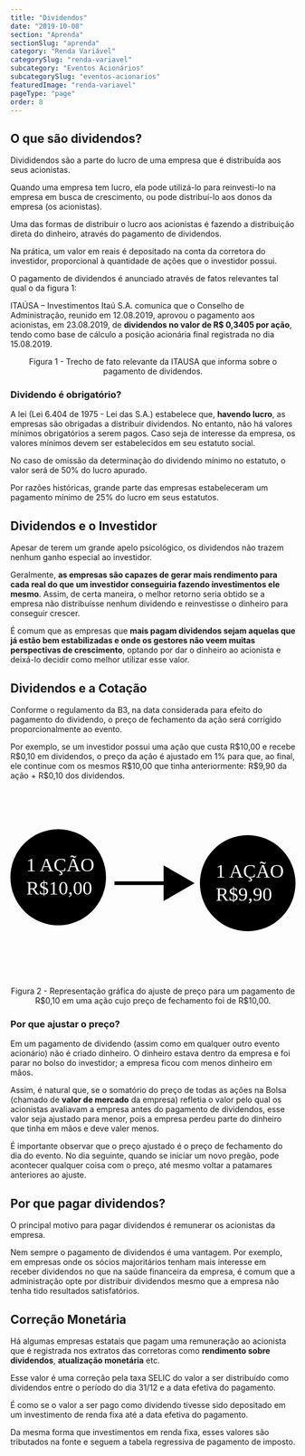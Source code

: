 ```yaml
---
title: "Dividendos"
date: "2019-10-08"
section: "Aprenda"
sectionSlug: "aprenda"
category: "Renda Variável"
categorySlug: "renda-variavel"
subcategory: "Eventos Acionários"
subcategorySlug: "eventos-acionarios"
featuredImage: "renda-variavel"
pageType: "page"
order: 8
---
```


## O que são dividendos?

Divididendos são a parte do lucro de uma empresa que é distribuída aos seus acionistas.

Quando uma empresa tem lucro, ela pode utilizá-lo para reinvesti-lo na empresa em busca de crescimento, ou pode distribuí-lo aos donos da empresa (os acionistas).

Uma das formas de distribuir o lucro aos acionistas é fazendo a distribuição direta do dinheiro, através do pagamento de dividendos.

Na prática, um valor em reais é depositado na conta da corretora do investidor, proporcional à quantidade de ações que o investidor possui.

O pagamento de dividendos é anunciado através de fatos relevantes tal qual o da figura 1:

<div class="citacao" id="figura1">

ITAÚSA – Investimentos Itaú S.A. comunica que o Conselho de Administração, reunido em 12.08.2019, aprovou o pagamento aos acionistas, em 23.08.2019, de **dividendos no valor de R$ 0,3405 por ação**, tendo como base de cálculo a posição
acionária final registrada no dia 15.08.2019.


</div>

<p class="legenda" style="text-align:center;">Figura 1 - Trecho de fato relevante da ITAUSA que informa sobre o pagamento de dividendos.</p>

### Dividendo é obrigatório?

A lei (Lei 6.404 de 1975 - Lei das S.A.) estabelece que, **havendo lucro**, as empresas são obrigadas a distribuir dividendos. No entanto, não há valores mínimos obrigatórios a serem pagos. Caso seja de interesse da empresa, os valores mínimos devem ser estabelecidos em seu estatuto social.

No caso de omissão da determinação do dividendo mínimo no estatuto, o valor será de 50% do lucro apurado.

Por razões históricas, grande parte das empresas estabeleceram um pagamento mínimo de 25% do lucro em seus estatutos.


## Dividendos e o Investidor

Apesar de terem um grande apelo psicológico, os dividendos não trazem nenhum ganho especial ao investidor.

Geralmente, **as empresas são capazes de gerar mais rendimento para cada real do que um investidor conseguiria fazendo investimentos ele mesmo**. Assim, de certa maneira, o melhor retorno seria obtido se a empresa não distribuísse nenhum dividendo e reinvestisse o dinheiro para conseguir crescer.

É comum que as empresas que **mais pagam dividendos sejam aquelas que já estão bem estabilizadas e onde os gestores não veem muitas perspectivas de crescimento**, optando por dar o dinheiro ao acionista e deixá-lo decidir como melhor utilizar esse valor.

## Dividendos e a Cotação

Conforme o regulamento da B3, na data considerada para efeito do pagamento do dividendo, o preço de fechamento da ação será corrigido proporcionalmente ao evento.

Por exemplo, se um investidor possui uma ação que custa R\$10,00 e recebe R\$0,10 em dividendos, o preço da ação é ajustado em 1% para que, ao final, ele continue com os mesmos R\$10,00 que tinha anteriormente: R\$9,90 da ação + R\$0,10 dos dividendos.

<div style="text-align:center;">

<svg viewBox="0 0 300 200" class="svg-vertical-limit" preserveAspectRatio="xMidYMax meet" id="figura2">
<style type="text/css">
	.st0dividendos{fill:#FFFFFF;}
	.st1dividendos{font-family:'MyriadPro-Regular';}
	.st2dividendos{font-size:20.3493px;}
	.st3dividendos{fill:none;}
</style>
<g>
	<ellipse cx="249.7" cy="100" rx="50.3" ry="50.6"/>
	<text transform="matrix(1 0 0 1 216.0309 93.7627)" class="st0dividendos st1dividendos st2dividendos">1 AÇÃO</text>
	<text transform="matrix(1 0 0 1 216.0309 118.1627)" class="st0dividendos st1dividendos st2dividendos">R$9,90</text>
</g>
<g>
	<ellipse cx="50.3" cy="93.8" rx="50.3" ry="50.6"/>
	<text transform="matrix(1 0 0 1 16.6309 87.5254)" class="st0dividendos st1dividendos st2dividendos">1 AÇÃO</text>
	<text transform="matrix(1 0 0 1 16.6309 111.9254)" class="st0dividendos st1dividendos st2dividendos">R$10,00</text>
</g>
<polygon points="193.8,100 161.2,81.2 161.2,98.1 109.5,98.1 109.5,101.9 161.2,101.9 161.2,118.8 "/>
<rect x="-25.3" y="452" class="st3dividendos" width="2.7" height="42.7"/>
</svg>

</div>


<p class="legenda" style="text-align:center;">Figura 2 - Representação gráfica do ajuste de preço para um pagamento de R$0,10 em uma ação cujo preço de fechamento foi de R$10,00.</p>

### Por que ajustar o preço?

Em um pagamento de dividendo (assim como em qualquer outro evento acionário) não é criado dinheiro. O dinheiro estava dentro da empresa e foi parar no bolso do investidor; a empresa ficou com menos dinheiro em mãos.

Assim, é natural que, se o somatório do preço de todas as ações na Bolsa (chamado de **valor de mercado** da empresa) refletia o valor pelo qual os acionistas avaliavam a empresa antes do pagamento de dividendos, esse valor seja ajustado para menor, pois a empresa perdeu parte do dinheiro que tinha em mãos e deve valer menos.

É importante observar que o preço ajustado é o preço de fechamento do dia do evento. No dia seguinte, quando se iniciar um novo pregão, pode acontecer qualquer coisa com o preço, até mesmo voltar a patamares anteriores ao ajuste.

## Por que pagar dividendos?

O principal motivo para pagar dividendos é remunerar os acionistas da empresa.

Nem sempre o pagamento de dividendos é uma vantagem. Por exemplo, em empresas onde os sócios majoritários tenham mais interesse em receber dividendos no que na saúde financeira da empresa, é comum que a administração opte por distribuir dividendos mesmo que a empresa não tenha tido resultados satisfatórios. 

## Correção Monetária

Há algumas empresas estatais que pagam uma remuneração ao acionista que é registrada nos extratos das corretoras como **rendimento sobre dividendos**, **atualização monetária** etc.

Esse valor é uma correção pela taxa SELIC do valor a ser distribuído como dividendos entre o período do dia 31/12 e a data efetiva do pagamento.

É como se o valor a ser pago como dividendo tivesse sido depositado em um investimento de renda fixa até a data efetiva do pagamento.

Da mesma forma que investimentos em renda fixa, esses valores são tributados na fonte e seguem a tabela regressiva de pagamento de imposto.